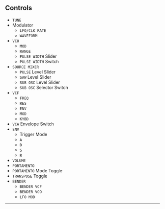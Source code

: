 ## Controls

<article>

- `TUNE`
- Modulator
  - `LFO/CLK RATE`
  - `WAVEFORM`
- `VCO`
  - `MOD`
  - `RANGE`
  - `PULSE WIDTH` Slider
  - `PULSE WIDTH` Switch
- `SOURCE MIXER`
  - `PULSE` Level Slider
  - `SAW` Level Slider
  - `SUB OSC` Level Slider
  - `SUB OSC` Selector Switch
- `VCF`
  - `FREQ`
  - `RES`
  - `ENV`
  - `MOD`
  - `KYBD`
- `VCA` Envelope Switch
- `ENV`
  - Trigger Mode
  - `A`
  - `D`
  - `S`
  - `R`
- `VOLUME`
- `PORTAMENTO`
- `PORTAMENTO` Mode Toggle
- `TRANSPOSE` Toggle
- `BENDER`
  - `BENDER VCF`
  - `BENDER VCO`
  - `LFO MOD`

</article>

---
